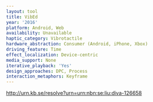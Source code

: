 ```yaml
---
layout: tool
title: VibEd
year: '2016'
platform: Android, Web
availability: Unavailable
haptic_category: Vibrotactile
hardware_abstraction: Consumer (Android, iPhone, Xbox)
driving_feature: Time
effect_localization: Device-centric
media_support: None
iterative_playback: 'Yes'
design_approaches: DPC, Process
interaction_metaphors: Keyframe
---
```

http://urn.kb.se/resolve?urn=urn:nbn:se:liu:diva-126658